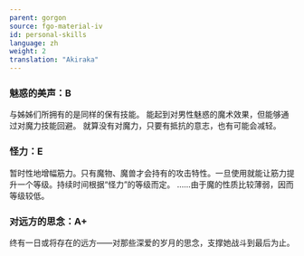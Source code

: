 ```yaml
---
parent: gorgon
source: fgo-material-iv
id: personal-skills
language: zh
weight: 2
translation: "Akiraka"
---
```


### 魅惑的美声：B

与姊姊们所拥有的是同样的保有技能。
能起到对男性魅惑的魔术效果，但能够通过对魔力技能回避。
就算没有对魔力，只要有抵抗的意志，也有可能会减轻。

### 怪力：E

暂时性地增幅筋力。只有魔物、魔兽才会持有的攻击特性。一旦使用就能让筋力提升一个等级。持续时间根据“怪力”的等级而定。
……由于魔的性质比较薄弱，因而等级较低。

### 对远方的思念：A+

终有一日或将存在的远方——对那些深爱的岁月的思念，支撑她战斗到最后为止。
